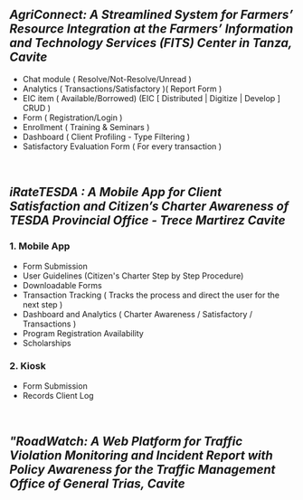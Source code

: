 ## _AgriConnect: A Streamlined System for Farmers’ Resource Integration at the Farmers’ Information and Technology Services (FITS) Center in Tanza, Cavite_

- Chat module ( Resolve/Not-Resolve/Unread )
- Analytics ( Transactions/Satisfactory )( Report Form )
- EIC item ( Available/Borrowed) (EIC [ Distributed | Digitize | Develop ] CRUD )
- Form ( Registration/Login )
- Enrollment ( Training & Seminars )
- Dashboard ( Client Profiling - Type Filtering )
- Satisfactory Evaluation Form ( For every transaction )

<br/>

## _iRateTESDA : A Mobile App for Client Satisfaction and Citizen’s Charter Awareness of TESDA Provincial Office - Trece Martirez Cavite_

### 1. Mobile App
- Form Submission
- User Guidelines (Citizen's Charter Step by Step Procedure)
- Downloadable Forms
- Transaction Tracking ( Tracks the process and direct the user for the next step )
- Dashboard and Analytics ( Charter Awareness / Satisfactory / Transactions )
- Program Registration Availability
- Scholarships

### 2. Kiosk
- Form Submission
- Records Client Log

<br/>

## _"RoadWatch: A Web Platform for Traffic Violation Monitoring and Incident Report with Policy Awareness for the Traffic Management Office of General Trias, Cavite_
